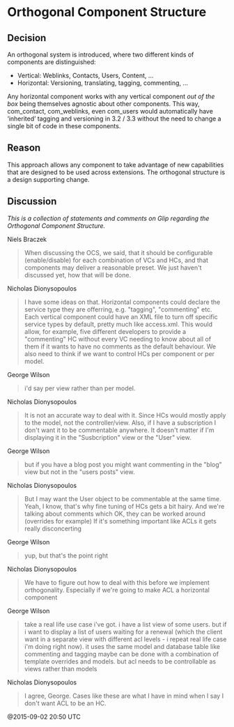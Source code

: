# Orthogonal Component Structure

## Decision
 
An orthogonal system is introduced, where two different kinds of components are distinguished: 

  - Vertical: Weblinks, Contacts, Users, Content, ... 
  - Horizontal: Versioning, translating, tagging, commenting, ... 

Any horizontal component works with any vertical component *out of the box* being themselves 
agnostic about other components. This way, com_contact, com_weblinks, even com_users 
would automatically have ‘inherited’ tagging and versioning in 3.2 / 3.3 without the need to 
change a single bit of code in these components. 

## Reason

This approach allows any component to take advantage of new capabilities that are designed to 
be used across extensions. The orthogonal structure is a design supporting change.

## Discussion

*This is a collection of statements and comments on Glip regarding the Orthogonal Component Structure.*

Niels Braczek
> When discussing the OCS, we said, that it should be configurable (enable/disable) for each combination of VCs and HCs,
> and that components may deliver a reasonable preset. We just haven't discussed yet, how that will be done.

Nicholas Dionysopoulos
> I have some ideas on that.
> Horizontal components could declare the service type they are offerring, e.g. "tagging", "commenting" etc.
> Each vertical component could have an XML file to turn off specific service types by default, pretty much like access.xml.
> This would allow, for example, five different developers to provide a "commenting" HC without every VC needing to know
> about all of them if it wants to have no comments as the default behaviour.
> We also need to think if we want to control HCs per component or per model.

George Wilson
> i'd say per view rather than per model.

Nicholas Dionysopoulos
> It is not an accurate way to deal with it.
> Since HCs would mostly apply to the model, not the controller/view.
> Also, if I have a subscription I don't want it to be commentable anywhere.
> It doesn't matter if I'm displaying it in the "Susbcription" view or the "User" view.

George Wilson
> but if you have a blog post you might want commenting in the "blog" view but not in the "users posts" view.

Nicholas Dionysopoulos
> But I may want the User object to be commentable at the same time.
> Yeah, I know, that's why fine tuning of HCs gets a bit hairy.
> And we're talking about comments which OK, they can be worked around (overrides for example)
> If it's something important like ACLs it gets really disconcerting

George Wilson
> yup, but that's the point right

Nicholas Dionysopoulos
> We have to figure out how to deal with this before we implement orthogonality.
> Especially if we're going to make ACL a horizontal component

George Wilson
> take a real life use case i've got. i have a list view of some users. but if i want to display a list of users waiting
> for a renewal (which the client want in a separate view with different acl levels - i repeat real life case i'm doing
> right now). it uses the same model and database table
> like commenting and tagging maybe can be done with a combination of template overrides and models. but acl needs
> to be controllable as views rather than models

Nicholas Dionysopoulos
> I agree, George. Cases like these are what I have in mind when I say I don't want ACL to be an HC.

@2015-09-02 20:50 UTC
